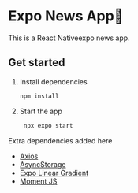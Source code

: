 # Expo News App👋

This is a React Nativeexpo news app.

## Get started

1. Install dependencies

   ```bash
   npm install
   ```

2. Start the app

   ```bash
    npx expo start
   ```

Extra dependencies added here

- [Axios](https://www.npmjs.com/package/axios)
- [AsyncStorage](https://react-native-async-storage.github.io/async-storage/docs/install/)
- [Expo Linear Gradient](https://docs.expo.dev/versions/latest/sdk/linear-gradient/)
- [Moment JS](https://www.npmjs.com/package/moment)
